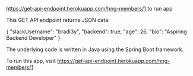 https://get-api-endpoint.herokuapp.com/hng-members/1 to run app

This GET API endpoint returns JSON data:

{
"slackUsername": "bradl3y",
"backend": true,
"age": 26,
"bio": "Aspiring Backend Developer"
}

The underlying code is written in Java using the Spring Boot framework.

To run this app, visit https://get-api-endpoint.herokuapp.com/hng-members/1
